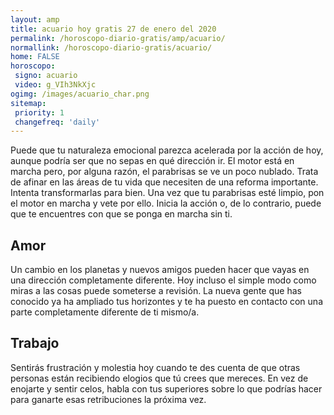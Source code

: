 ```yaml
---
layout: amp
title: acuario hoy gratis 27 de enero del 2020 
permalink: /horoscopo-diario-gratis/amp/acuario/
normallink: /horoscopo-diario-gratis/acuario/
home: FALSE
horoscopo:
 signo: acuario
 video: g_VIh3NkXjc
ogimg: /images/acuario_char.png
sitemap:
 priority: 1
 changefreq: 'daily'
---
```



Puede que tu naturaleza emocional parezca acelerada por la acción de hoy, aunque podría ser que no sepas en qué dirección ir. El motor está en marcha pero, por alguna razón, el parabrisas se ve un poco nublado. Trata de afinar en las áreas de tu vida que necesiten de una reforma importante. Intenta transformarlas para bien. Una vez que tu parabrisas esté limpio, pon el motor en marcha y vete por ello. Inicia la acción o, de lo contrario, puede que te encuentres con que se ponga en marcha sin ti.

## Amor

Un cambio en los planetas y nuevos amigos pueden hacer que vayas en una dirección completamente diferente. Hoy incluso el simple modo como miras a las cosas puede someterse a revisión. La nueva gente que has conocido ya ha ampliado tus horizontes y te ha puesto en contacto con una parte completamente diferente de ti mismo/a.

## Trabajo

Sentirás frustración y molestia hoy cuando te des cuenta de que otras personas están recibiendo elogios que tú crees que mereces. En vez de enojarte y sentir celos, habla con tus superiores sobre lo que podrías hacer para ganarte esas retribuciones la próxima vez.
